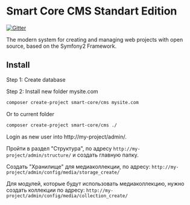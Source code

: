 Smart Core CMS Standart Edition
===============================
[![Gitter](https://badges.gitter.im/Join%20Chat.svg)](https://gitter.im/Smart-Core/chat?utm_source=badge&utm_medium=badge&utm_campaign=pr-badge)

The modern system for creating and managing web projects with open source, based on the Symfony2 Framework.

Install
-------

Step 1: Create database 

Step 2: Install new folder mysite.com

``` bash
composer create-project smart-core/cms mysite.com
```

Or to current folder

``` bash
composer create-project smart-core/cms ./
```

Login as new user into http://my-projeсt/admin/.

Пройти в раздел "Структура", по адресу `http://my-projeсt/admin/structure/` и создать главную папку.

Создать "Хранилище" для медиаколлекции, по адресу:
`http://my-projeсt/admin/config/media/storage_create/`

Для модулей, которые будут использовать медиаколлекцию, нужно создать коллекции по адресу:
`http://my-projeсt/admin/config/media/collection_create/`
